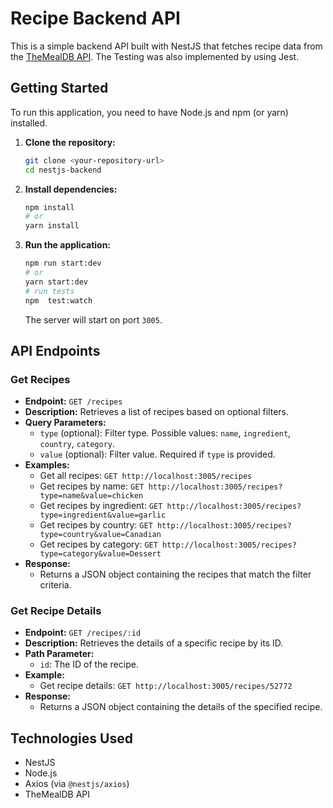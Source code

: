 # Recipe Backend API

This is a simple backend API built with NestJS that fetches recipe data from
the [TheMealDB API](https://www.themealdb.com/api.php). The Testing was also implemented by using Jest.

## Getting Started

To run this application, you need to have Node.js and npm (or yarn) installed.

1. **Clone the repository:**

   ```bash
   git clone <your-repository-url>
   cd nestjs-backend
   ```

2. **Install dependencies:**

   ```bash
   npm install
   # or
   yarn install
   ```

3. **Run the application:**

   ```bash
   npm run start:dev
   # or
   yarn start:dev
   # run tests
   npm  test:watch
   ```

   The server will start on port `3005`.

## API Endpoints

### Get Recipes

* **Endpoint:** `GET /recipes`
* **Description:** Retrieves a list of recipes based on optional filters.
* **Query Parameters:**
    * `type` (optional): Filter type. Possible values: `name`, `ingredient`, `country`, `category`.
    * `value` (optional): Filter value. Required if `type` is provided.
* **Examples:**
    * Get all recipes: `GET http://localhost:3005/recipes`
    * Get recipes by name: `GET http://localhost:3005/recipes?type=name&value=chicken`
    * Get recipes by ingredient: `GET http://localhost:3005/recipes?type=ingredient&value=garlic`
    * Get recipes by country: `GET http://localhost:3005/recipes?type=country&value=Canadian`
    * Get recipes by category: `GET http://localhost:3005/recipes?type=category&value=Dessert`
* **Response:**
    * Returns a JSON object containing the recipes that match the filter criteria.

### Get Recipe Details

* **Endpoint:** `GET /recipes/:id`
* **Description:** Retrieves the details of a specific recipe by its ID.
* **Path Parameter:**
    * `id`: The ID of the recipe.
* **Example:**
    * Get recipe details: `GET http://localhost:3005/recipes/52772`
* **Response:**
    * Returns a JSON object containing the details of the specified recipe.

## Technologies Used

* NestJS
* Node.js
* Axios (via `@nestjs/axios`)
* TheMealDB API
